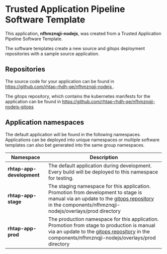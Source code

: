 # Trusted Application Pipeline Software Template

This application, **nfhmznqji-nodejs**, was created from a Trusted Application Pipeline Software Template.

The software templates create a new source and gitops deployment repositories with a sample source application. 

## Repositories

The source code for your application can be found in [https://github.com/rhtap-rhdh-qe/nfhmznqji-nodejs ](https://github.com/rhtap-rhdh-qe/nfhmznqji-nodejs ).
 
The gitops repository, which contains the kubernetes manifests for the application can be found in 
[https://github.com/rhtap-rhdh-qe/nfhmznqji-nodejs-gitops ](https://github.com/rhtap-rhdh-qe/nfhmznqji-nodejs-gitops ) 

## Application namespaces 

The default application will be found in the following namespaces. Applications can be deployed into unique namespaces or multiple software templates can also bet generated into the same group namespaces.  

|  Namespace   |  Description   |  
| -------- | -------- |   
| **rhtap-app-development** | The default application during development. Every build will be deployed to this namespace for testing. | 
| **rhtap-app-stage** | The staging namespace for this application. Promotion from development to stage is manual via an update to the [gitops repository](https://github.com/rhtap-rhdh-qe/nfhmznqji-nodejs-gitops ) in the components/nfhmznqji-nodejs/overlays/prod directory |  
| **rhtap-app-prod** | The production namespace for this application. Promotion from stage to production is manual via an update to the [gitops repository](https://github.com/rhtap-rhdh-qe/nfhmznqji-nodejs-gitops ) in the components/nfhmznqji-nodejs/overlays/prod directory | 
